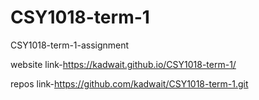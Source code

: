 # CSY1018-term-1
CSY1018-term-1-assignment

website link-https://kadwait.github.io/CSY1018-term-1/

repos link-https://github.com/kadwait/CSY1018-term-1.git
